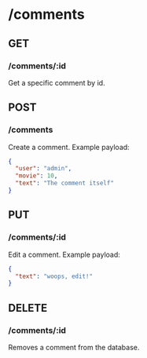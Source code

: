 # /comments

## GET

### /comments/:id

Get a specific comment by id.

## POST

### /comments

Create a comment. Example payload:

```json
{
  "user": "admin",
  "movie": 10,
  "text": "The comment itself"
}
```

## PUT

### /comments/:id

Edit a comment. Example payload:

```json
{
  "text": "woops, edit!"
}
```

## DELETE

### /comments/:id

Removes a comment from the database.
